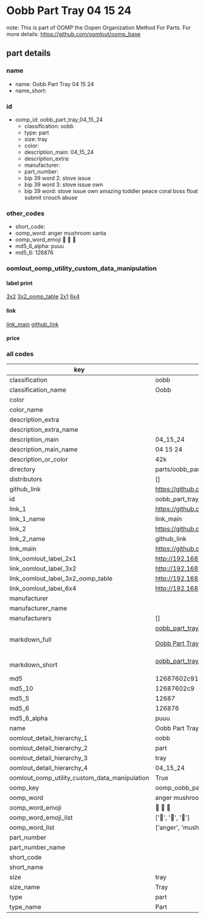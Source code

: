 # Oobb Part Tray 04 15 24  

note: This is part of OOMP the Oopen Organization Method For Parts. For more details: https://github.com/oomlout/oomp_base

##  part details





### name
* name: Oobb Part Tray 04 15 24
* name_short: 
### id
* oomp_id: oobb_part_tray_04_15_24
  * classification: oobb
  * type: part
  * size: tray
  * color: 
  * description_main: 04_15_24
  * description_extra: 
  * manufacturer: 
  * part_number: 
  * bip 39 word 2: stove issue
  * bip 39 word 3: stove issue own
  * bip 39 word: stove issue own amazing toddler peace coral boss float submit crouch abuse

### other_codes
* short_code: 
* oomp_word: anger mushroom santa
* oomp_word_emoji :anger: :mushroom: :santa:
* md5_6_alpha: puuu
* md5_6: 126876






### oomlout_oomp_utility_custom_data_manipulation
#### label print
[3x2](http://192.168.1.245:1112/?label=oomp%20puuu)
[3x2_oomp_table](http://192.168.1.107:1112/?label=oomp%20puuu)
[2x1](http://192.168.1.242:1112/?label=oomp%20puuu)
[6x4](http://192.168.1.55:1112/?label=oomp%20puuu)    

#### link

[link_main](https://github.com/oomlout/oomlout_oomp_current_version_messy/tree/main/parts/oobb_part_tray_04_15_24) [github_link](https://github.com/oomlout/oomlout_oomp_part_src/tree/main/parts/oobb_part_tray_04_15_24)                             

#### price







### all codes 
| key | value |  
| --- | --- |  
| classification | oobb |  
| classification_name | Oobb |  
| color |  |  
| color_name |  |  
| description_extra |  |  
| description_extra_name |  |  
| description_main | 04_15_24 |  
| description_main_name | 04 15 24 |  
| description_or_color | 42k |  
| directory | parts/oobb_part_tray_04_15_24 |  
| distributors | [] |  
| github_link | https://github.com/oomlout/oomlout_oomp_part_src/tree/main/parts/oobb_part_tray_04_15_24 |  
| id | oobb_part_tray_04_15_24 |  
| link_1 | https://github.com/oomlout/oomlout_oomp_current_version_messy/tree/main/parts/oobb_part_tray_04_15_24 |  
| link_1_name | link_main |  
| link_2 | https://github.com/oomlout/oomlout_oomp_part_src/tree/main/parts/oobb_part_tray_04_15_24 |  
| link_2_name | github_link |  
| link_main | https://github.com/oomlout/oomlout_oomp_current_version_messy/tree/main/parts/oobb_part_tray_04_15_24 |  
| link_oomlout_label_2x1 | http://192.168.1.242:1112/?label=oomp%20puuu |  
| link_oomlout_label_3x2 | http://192.168.1.245:1112/?label=oomp%20puuu |  
| link_oomlout_label_3x2_oomp_table | http://192.168.1.107:1112/?label=oomp%20puuu |  
| link_oomlout_label_6x4 | http://192.168.1.55:1112/?label=oomp%20puuu |  
| manufacturer |  |  
| manufacturer_name |  |  
| manufacturers | [] |  
| markdown_full | [oobb_part_tray_04_15_24](https://github.com/oomlout/oomlout_oomp_current_version_messy/tree/main/parts/oobb_part_tray_04_15_24)<br>[](https://github.com/oomlout/oomlout_oomp_current_version_messy/tree/main/parts/oobb_part_tray_04_15_24)<br>[Oobb Part Tray 04 15 24](https://github.com/oomlout/oomlout_oomp_current_version_messy/tree/main/parts/oobb_part_tray_04_15_24)<br><br> |  
| markdown_short | [oobb_part_tray_04_15_24](https://github.com/oomlout/oomlout_oomp_current_version_messy/tree/main/parts/oobb_part_tray_04_15_24)<br><br> |  
| md5 | 12687602c91a26068771b07d3c1daeb5 |  
| md5_10 | 12687602c9 |  
| md5_5 | 12687 |  
| md5_6 | 126876 |  
| md5_6_alpha | puuu |  
| name | Oobb Part Tray 04 15 24 |  
| oomlout_detail_hierarchy_1 | oobb |  
| oomlout_detail_hierarchy_2 | part |  
| oomlout_detail_hierarchy_3 | tray |  
| oomlout_detail_hierarchy_4 | 04_15_24 |  
| oomlout_oomp_utility_custom_data_manipulation | True |  
| oomp_key | oomp_oobb_part_tray_04_15_24 |  
| oomp_word | anger mushroom santa |  
| oomp_word_emoji | :anger: :mushroom: :santa: |  
| oomp_word_emoji_list | [':anger:', ':mushroom:', ':santa:'] |  
| oomp_word_list | ['anger', 'mushroom', 'santa'] |  
| part_number |  |  
| part_number_name |  |  
| short_code |  |  
| short_name |  |  
| size | tray |  
| size_name | Tray |  
| type | part |  
| type_name | Part |  
